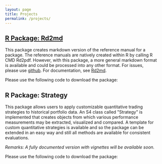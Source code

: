 ```yaml
---
layout: page
title: Projects
permalink: /projects/
---
```



## [R Package: Rd2md](https://julianbusch.ch/Rd2md/)

This package creates markdown version of the reference manual for a package. The reference manuals are natively created within R by calling R CMD Rd2pdf.
However, with this package, a more general markdown format is available and could be processed into any other format. For issues, please
use [github](https://github.com/quantsch/Rd2md). For documentation, see [Rd2md](https://julianbusch.ch/Rd2md/).

Please use the following code to download the package: 

<script src="https://gist.github.com/quantsch/d10d966b364b3a8e1071af7e375326cf.js"></script>

	
## R Package: Strategy

This package allows users to apply customizable quantitative trading strategies to historical portfolio data.
An S4 class called &quot;Strategy&quot; is implemented that creates objects from which various performance measurements may be extracted, visualized and compared.
A template for custom quantitative strategies is available and so the package can be extended in an easy way and still all methods are available for consistent evaluations.

_Remarks: A fully documented version with vignettes will be available soon._

Please use the following code to download the package:

<script src="https://gist.github.com/quantsch/58a65d1fc7118f2c03f80988fcd790b2.js"></script>
